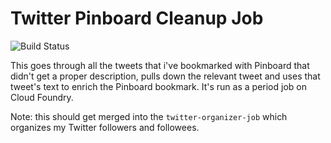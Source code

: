 # Twitter Pinboard Cleanup Job 

![Build Status](https://github.com/this-week-in/twitter-pinboard-cleanup-job/workflows/CI/badge.svg)

This goes through all the tweets that i've bookmarked with Pinboard that didn't get a proper description, pulls down the relevant tweet and uses that tweet's text to enrich the Pinboard bookmark. It's run as a period job on Cloud Foundry.
 
Note: this should get merged into the `twitter-organizer-job` which organizes my Twitter followers and followees.


